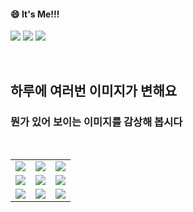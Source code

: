 <!--
#### 📫 How to reach me?
<a href="mailto:thquddnr123@gmail.com">
    <img 
        src="https://img.shields.io/badge/Gmail-d14836?style=flat-square&logo=Gmail&logoColor=white&link=mailto:thquddnr123@gmail.com"
        style="height : auto; margin-left : 60px; margin-right : 60px;"/>
</a>
-->
#### 😄 It's Me!!!

<a href="https://cybecho.notion.site/SBU-s-Archives-854ccd3338c2456a867956f26143998a" target="_blank"><img src="https://img.shields.io/badge/Portfolio-303030?style=for-the-badge&logo=Notion&logoColor=white"/></a>
<a href="https://www.instagram.com/junk_warrior_vintage/" target="_blank"><img src="https://img.shields.io/badge/@junk_warrir_vintage-E4405F?style=for-the-badge&logo=Instagram&logoColor=white"/></a>
<a href="https://www.behance.net/thquddnr125654" target="_blank"><img src="https://img.shields.io/badge/Behance-1769FF?style=for-the-badge&logo=Behance&logoColor=white"/></a>

</br>

## 하루에 여러번 이미지가 변해요
### 뭔가 있어 보이는 이미지를 감상해 봅시다

<!--
마크업 바로보기 사이트
https://dillinger.io/ 
-->
  <br/> <table>
<tr>
<td><a href='https://kimjongillookingatthings.tumblr.com/'><img src='https://www.random-art.org/img/large/435613.jpg'></a></td>
<td><a href='https://www.omfgdogs.com/#'><img src='https://www.random-art.org/img/large/435668.jpg'></a></td>
<td><a href='https://pointerpointer.com/'><img src='https://www.random-art.org/img/large/435597.jpg'></a></td>
</tr>
<tr>
<td><a href='https://img.theqoo.net/img/rjIus.jpg'><img src='https://www.random-art.org/img/large/435684.jpg'></a></td>
<td><a href='https://www.cameronsworld.net'><img src='https://www.random-art.org/img/large/435700.jpg'></a></td>
<td><a href='https://binarypiano.com/'><img src='https://www.random-art.org/img/large/435645.jpg'></a></td>
</tr>
<tr>
<td><a href='http://www.omglasergunspewpewpew.com/'><img src='https://www.random-art.org/img/large/435666.jpg'></a></td>
<td><a href='https://name.ho9.me/'><img src='https://www.random-art.org/img/large/435696.jpg'></a></td>
<td><a href='https://longdogechallenge.com/'><img src='https://www.random-art.org/img/large/435602.jpg'></a></td>
</tr>
</table>
